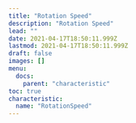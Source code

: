 ```yaml
---
title: "Rotation Speed"
description: "Rotation Speed"
lead: ""
date: 2021-04-17T18:50:11.999Z
lastmod: 2021-04-17T18:50:11.999Z
draft: false
images: []
menu:
  docs:
    parent: "characteristic"
toc: true
characteristic:
  name: "RotationSpeed"
---
```

